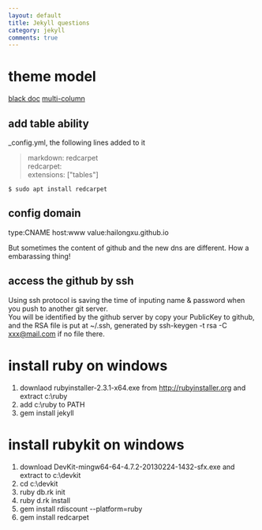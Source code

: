 ```yaml
---
layout: default
title: Jekyll questions
category: jekyll 
comments: true
---
```


# theme model
[black doc](http://karloespiritu.com/blackdoc/styles/)
[multi-column]( http://jekyllthemes.org/themes/feeling-responsive/)

## add table ability
\_config.yml, the following lines added to it  
> markdown: redcarpet  
redcarpet:  
	extensions: ["tables"] 

`$ sudo apt install redcarpet `

## config domain
type:CNAME host:www value:hailongxu.github.io

But sometimes the content of github and the new dns are different. How a embarassing thing!

## access the github by ssh
Using ssh protocol is saving the time of inputing name & password when you push to another git server.  
You will be identified by the github server by copy your PublicKey to github, and the RSA file is put at ~/.ssh, generated by ssh-keygen -t rsa -C xxx@mail.com if no file there.


# install ruby on windows
1. downlaod rubyinstaller-2.3.1-x64.exe from http://rubyinstaller.org and extract c:\ruby
1. add c:\ruby to PATH
1. gem install jekyll

# install rubykit on windows 
1. download DevKit-mingw64-64-4.7.2-20130224-1432-sfx.exe and extract to c:\devkit
1. cd c:\devkit
1. ruby db.rk init
1. ruby d.rk install
1. gem install rdiscount --platform=ruby
1. gem install redcarpet
